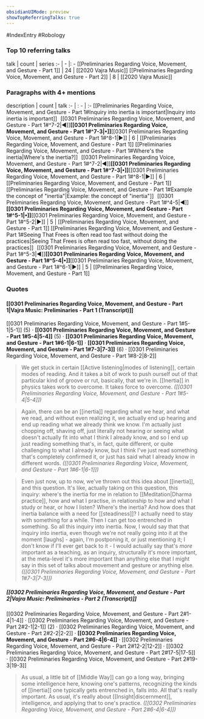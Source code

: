 ```yaml
---
obsidianUIMode: preview
showTopReferringTalks: true
---
```

#IndexEntry #Robology

### Top 10 referring talks
talk | count | series
:- | - |: -
[[Preliminaries Regarding Voice, Movement, and Gesture - Part 1]] | 24 | [[2020 Vajra Music]]
[[Preliminaries Regarding Voice, Movement, and Gesture - Part 2]] | 8 | [[2020 Vajra Music]]

### Paragraphs with 4+ mentions
description | count | talk
:- | : - | :-
[[Preliminaries Regarding Voice, Movement, and Gesture - Part 1#Inquiry into inertia is important\|Inquiry into inertia is important]] &nbsp;&nbsp;[[0301 Preliminaries Regarding Voice, Movement, and Gesture - Part 1#^7-2\|◀]]**[[0301 Preliminaries Regarding Voice, Movement, and Gesture - Part 1#^7-3\|•]]**[[0301 Preliminaries Regarding Voice, Movement, and Gesture - Part 1#^8-1\|▶]] | 6 | [[Preliminaries Regarding Voice, Movement, and Gesture - Part 1]]
[[Preliminaries Regarding Voice, Movement, and Gesture - Part 1#Where's the inertia\|Where's the inertia?]] &nbsp;&nbsp;[[0301 Preliminaries Regarding Voice, Movement, and Gesture - Part 1#^7-2\|◀]]**[[0301 Preliminaries Regarding Voice, Movement, and Gesture - Part 1#^7-3\|•]]**[[0301 Preliminaries Regarding Voice, Movement, and Gesture - Part 1#^8-1\|▶]] | 6 | [[Preliminaries Regarding Voice, Movement, and Gesture - Part 1]]
[[Preliminaries Regarding Voice, Movement, and Gesture - Part 1#Example the concept of "inertia"\|Example: the concept of "inertia"]] &nbsp;&nbsp;[[0301 Preliminaries Regarding Voice, Movement, and Gesture - Part 1#^4-5\|◀]]**[[0301 Preliminaries Regarding Voice, Movement, and Gesture - Part 1#^5-1\|•]]**[[0301 Preliminaries Regarding Voice, Movement, and Gesture - Part 1#^5-2\|▶]] | 5 | [[Preliminaries Regarding Voice, Movement, and Gesture - Part 1]]
[[Preliminaries Regarding Voice, Movement, and Gesture - Part 1#Seeing That Frees is often read too fast without doing the practices\|Seeing That Frees is often read too fast, without doing the practices]] &nbsp;&nbsp;[[0301 Preliminaries Regarding Voice, Movement, and Gesture - Part 1#^5-3\|◀]]**[[0301 Preliminaries Regarding Voice, Movement, and Gesture - Part 1#^5-4\|•]]**[[0301 Preliminaries Regarding Voice, Movement, and Gesture - Part 1#^6-1\|▶]] | 5 | [[Preliminaries Regarding Voice, Movement, and Gesture - Part 1]]

### Quotes
#### [[0301 Preliminaries Regarding Voice, Movement, and Gesture - Part 1|Vajra Music: Preliminaries - Part 1 (Transcript)]]
<span class="counts">[[0301 Preliminaries Regarding Voice, Movement, and Gesture - Part 1#5-1|5-1]] (5) · **[[0301 Preliminaries Regarding Voice, Movement, and Gesture - Part 1#5-4|5-4]]** (5) · **[[0301 Preliminaries Regarding Voice, Movement, and Gesture - Part 1#6-1|6-1]]** · **[[0301 Preliminaries Regarding Voice, Movement, and Gesture - Part 1#7-3|7-3]]** (6) · [[0301 Preliminaries Regarding Voice, Movement, and Gesture - Part 1#8-2|8-2]]</span>

> We get stuck in certain [[Active listening|modes of listening]], certain modes of reading. And it takes a bit of work to push ourself out of that particular kind of groove or rut, basically, that we're in. [[Inertia]] in physics takes work to overcome. It takes force to overcome. _([[0301 Preliminaries Regarding Voice, Movement, and Gesture - Part 1#5-4|5-4]])_

> Again, there can be an [[inertia]] regarding what we hear, and what we read, and without even realizing it, we actually end up hearing and end up reading what we already think we know. I'm actually just chopping off, shaving off, just literally not hearing or seeing what doesn't actually fit into what I think I already know, and so I end up just reading something that's, in fact, quite different, or quite challenging to what I already know, but I think I've just read something that's completely confirmed it, or just has said what I already know in different words. _([[0301 Preliminaries Regarding Voice, Movement, and Gesture - Part 1#6-1|6-1]])_

> Even just now, up to now, we've thrown out this idea about [[inertia]], and this question. It's like, actually taking on this question, this inquiry: where's the inertia for me in relation to [[Meditation|Dharma practice]], how and what I practise, in relationship to how and what I study or hear, or how I listen? Where's the inertia? And how does that inertia balance with a need for [[steadiness]]? I actually need to stay with something for a while. Then I can get too entrenched in something. So all this inquiry into inertia. Now, I would say that that inquiry into inertia, even though we're not really going into it at the moment [laughs] - again, I'm postponing it, or just mentioning it; I don't know if I'll ever get back to it - I would actually say that's _more_ important as a teaching, as an inquiry, structurally it's more important, at the meta-level it's more important than anything else that I might say in this set of talks about movement and gesture or anything else. _([[0301 Preliminaries Regarding Voice, Movement, and Gesture - Part 1#7-3|7-3]])_

##### [[0302 Preliminaries Regarding Voice, Movement, and Gesture - Part 2|Vajra Music: Preliminaries - Part 2 (Transcript)]]
<span class="counts">[[0302 Preliminaries Regarding Voice, Movement, and Gesture - Part 2#1-4|1-4]] · [[0302 Preliminaries Regarding Voice, Movement, and Gesture - Part 2#2-1|2-1]] (2) · [[0302 Preliminaries Regarding Voice, Movement, and Gesture - Part 2#2-2|2-2]] · **[[0302 Preliminaries Regarding Voice, Movement, and Gesture - Part 2#6-4|6-4]]** · [[0302 Preliminaries Regarding Voice, Movement, and Gesture - Part 2#12-2|12-2]] · [[0302 Preliminaries Regarding Voice, Movement, and Gesture - Part 2#17-5|17-5]] · [[0302 Preliminaries Regarding Voice, Movement, and Gesture - Part 2#19-3|19-3]]</span>

> As usual, a little bit of [[Middle Way]] can go a long way, bringing some intelligence here, knowing one's patterns, recognizing the kinds of [[inertia]] one typically gets entrenched in, falls into. All that's really important. As usual, it's really about [[Insight|discernment]], intelligence, and applying that to one's practice. _([[0302 Preliminaries Regarding Voice, Movement, and Gesture - Part 2#6-4|6-4]])_

